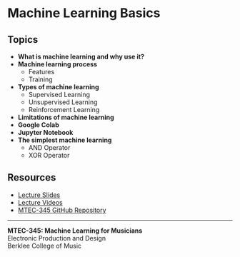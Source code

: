 # Machine Learning Basics

## Topics
- **What is machine learning and why use it?**
- **Machine learning process**
	- Features
	- Training
- **Types of machine learning**
	- Supervised Learning
	- Unsupervised Learning
	- Reinforcement Learning
- **Limitations of machine learning**
- **Google Colab**
- **Jupyter Notebook**
- **The simplest machine learning**
	- AND Operator
	- XOR Operator

## Resources
- [Lecture Slides](https://docs.google.com/presentation/d/16jkz4_3Q0HrUv6CfE6qVj9wroXVxMb2J/edit?usp=sharing&ouid=110209368791562413763&rtpof=true&sd=true)
- [Lecture Videos](https://www.youtube.com/playlist?list=PLiY8GflCS95tFJQuPW_sk47Maw6jS9lNf)
- [MTEC-345 GitHub Repository](https://github.com/MTEC-345/MTEC-345_Class_Materials_Fall2024)

---  
**MTEC-345: Machine Learning for Musicians**  
Electronic Production and Design  
Berklee College of Music    